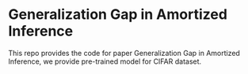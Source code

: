 # Generalization Gap in Amortized Inference
This repo provides the code for paper Generalization Gap in Amortized Inference, we provide pre-trained model for CIFAR dataset.
